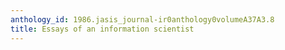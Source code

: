 ```yaml
---
anthology_id: 1986.jasis_journal-ir0anthology0volumeA37A3.8
title: Essays of an information scientist
---
```

